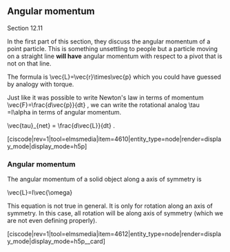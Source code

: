 ## Angular momentum

<stop-note>
    <span slot="message">Section 12.11</span>
</stop-note>

In the first part of this section, they discuss the angular momentum of a point particle. This is something unsettling to people but a particle moving on a straight line **will have** angular momentum with respect to a pivot that is not on that line. 

The formula is <lrn-math> \vec{L}=\vec{r}\times\vec{p} </lrn-math> which you could have guessed by analogy with torque. 

Just like it was possible to write Newton's law in terms of momentum <lrn-math> \vec{F}=\frac{d\vec{p}}{dt} </lrn-math>, we can write the rotational analog <lrn-math>\tau =I\alpha </lrn-math> in terms of angular momentum. 

<lrn-math>\vec{tau}_{net} = \frac{d\vec{L}}{dt} </lrn-math>.

[ciscode|rev=1|tool=elmsmedia|item=4610|entity_type=node|render=display_mode|display_mode=h5p]

### Angular momentum

The angular momentum of a solid object along a axis of symmetry is 

<lrn-math>\vec{L}=I\vec{\omega} </lrn-math>

This equation is not true in general. It is only for rotation along an axis of symmetry. In this case, all rotation will be along axis of symmetry (which we are not even defining properly).

[ciscode|rev=1|tool=elmsmedia|item=4612|entity_type=node|render=display_mode|display_mode=h5p__card]